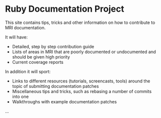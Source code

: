 Ruby Documentation Project
===========================

This site contains tips, tricks and other information on how to contribute to MRI documentation.

It will have:

* Detailed, step by step contribution guide
* Lists of areas in MRI that are poorly documented or undocumented and should be given high priority
* Current coverage reports

In addition it will sport:

* Links to different resources (tutorials, screencasts, tools) around the topic of submitting documentation patches
* Miscellaneous tips and tricks, such as rebasing a number of commits into one
* Walkthroughs with example documentation patches

...